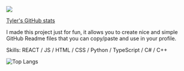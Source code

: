 <img src="https://github.com/TYR01/images/blob/main/tyler%20tan%20y.r..jpg?raw=true"/>

[Tyler's GitHub stats](https://github-readme-stats.vercel.app/api?username=tyr01&show_icons=true&theme=radical)

I made this project just for fun, it allows you to create nice and simple GitHub Readme files that you can copy/paste and use in your profile.

Skills: REACT / JS / HTML / CSS / Python / TypeScript / C# / C++


![Top Langs](https://github-readme-stats.vercel.app/api/top-langs/?username=tyr01&layout=compact)






